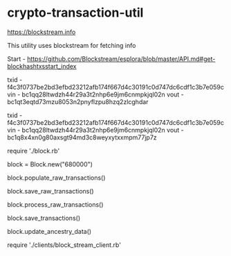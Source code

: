 # crypto-transaction-util

https://blockstream.info

This utility uses blockstream for fetching info

Start - https://github.com/Blockstream/esplora/blob/master/API.md#get-blockhashtxsstart_index


txid - f4c3f0737be2bd3efbd23212afb174f667d4c30191c0d747dc6cdf1c3b7e059c
vin - bc1qq28ltwdzh44r29a3t2nhp6e9jm6cnmpkjql02n
vout - bc1qt3eqtd73mzu8053n2pnyflzpu8hzq2zlcghdar


txid - f4c3f0737be2bd3efbd23212afb174f667d4c30191c0d747dc6cdf1c3b7e059c
vin - bc1qq28ltwdzh44r29a3t2nhp6e9jm6cnmpkjql02n
vout - bc1q8x4xn0g80axsgt94md3c8weyxytxxmpm77jp7z


require './block.rb'

block = Block.new("680000")

block.populate_raw_transactions()

block.save_raw_transactions()

block.process_raw_transactions()

block.save_transactions()

block.update_ancestry_data()


require './clients/block_stream_client.rb'
